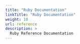 ```yaml
---
title: "Ruby Documentation"
linkTitle: "Ruby Documentation"
weight: 10
url: reference
description: >
  Ruby Reference Documentation
---
```

